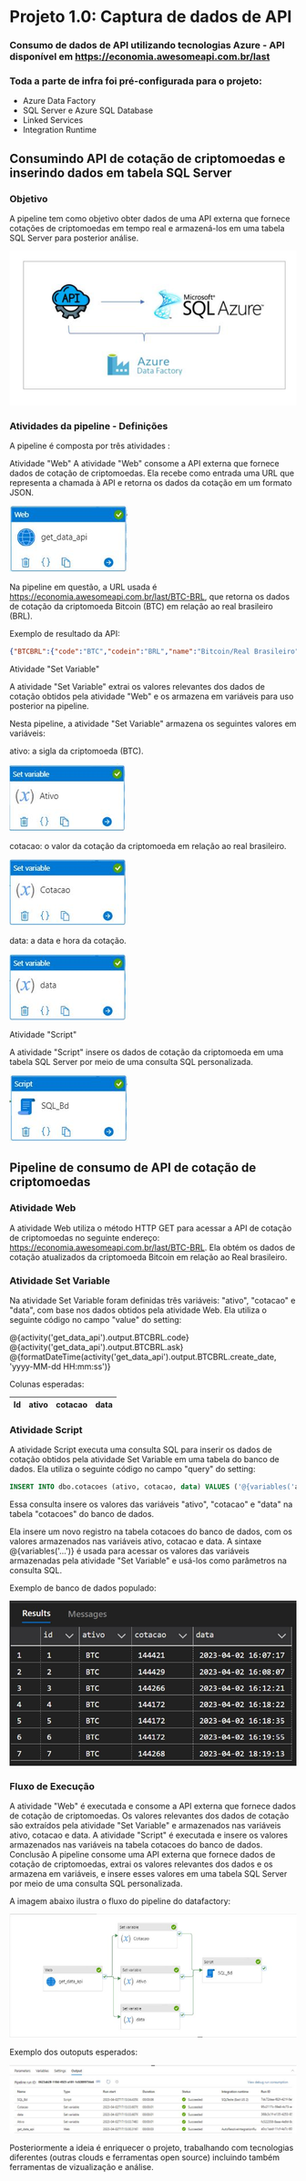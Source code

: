 # Projeto 1.0: Captura de dados de API
### Consumo de dados de API utilizando tecnologias Azure - API disponível em https://economia.awesomeapi.com.br/last
### Toda a parte de infra foi pré-configurada para o projeto:
- Azure Data Factory
- SQL Server e Azure SQL Database
- Linked Services
- Integration Runtime
## Consumindo API de cotação de criptomoedas e inserindo dados em tabela SQL Server
### Objetivo
A pipeline tem como objetivo obter dados de uma API externa que fornece cotações de criptomoedas em tempo real e armazená-los em uma tabela SQL Server para posterior análise.

<div align="center">
  
![Arquitetura](arq.JPG)
  
 </div>


### Atividades da pipeline - Definições
A pipeline é composta por três atividades :

Atividade "Web"
A atividade "Web" consome a API externa que fornece dados de cotação de criptomoedas.
Ela recebe como entrada uma URL que representa a chamada à API e retorna os dados da cotação em um formato JSON.

![Atividade Web](atvweb.JPG)

Na pipeline em questão, a URL usada é https://economia.awesomeapi.com.br/last/BTC-BRL, que retorna os dados de cotação da criptomoeda Bitcoin (BTC) em relação ao real brasileiro (BRL).

Exemplo de resultado da API:

~~~JSON
{"BTCBRL":{"code":"BTC","codein":"BRL","name":"Bitcoin/Real Brasileiro","high":"145901","low":"143500","varBid":"-296","pctChange":"-0.2","bid":"144461","ask":"144508","timestamp":"1680460621","create_date":"2023-04-02 15:37:01"}}
~~~

Atividade "Set Variable"

A atividade "Set Variable" extrai os valores relevantes dos dados de cotação obtidos pela atividade "Web" e os armazena em variáveis para uso posterior na pipeline.

Nesta pipeline, a atividade "Set Variable" armazena os seguintes valores em variáveis:

ativo: a sigla da criptomoeda (BTC).

![Atividade set var ativo](atvsetvaratv.JPG)

cotacao: o valor da cotação da criptomoeda em relação ao real brasileiro.

![Atividade set var cotacao](atvsetvarcot.JPG)

data: a data e hora da cotação.

![Atividade set var data](atvsetvardta.JPG)


Atividade "Script"

A atividade "Script" insere os dados de cotação da criptomoeda em uma tabela SQL Server por meio de uma consulta SQL personalizada.

![Atividade Script](atvscript.JPG)

## Pipeline de consumo de API de cotação de criptomoedas

### Atividade Web

A atividade Web utiliza o método HTTP GET para acessar a API de cotação de criptomoedas no seguinte endereço: https://economia.awesomeapi.com.br/last/BTC-BRL. Ela obtém os dados de cotação atualizados da criptomoeda Bitcoin em relação ao Real brasileiro.

### Atividade Set Variable

Na atividade Set Variable foram definidas três variáveis: "ativo", "cotacao" e "data", com base nos dados obtidos pela atividade Web. Ela utiliza o seguinte código no campo "value" do setting:

@{activity('get_data_api').output.BTCBRL.code}
@{activity('get_data_api').output.BTCBRL.ask}
@{formatDateTime(activity('get_data_api').output.BTCBRL.create_date, 'yyyy-MM-dd HH:mm:ss')}

Colunas esperadas:

Id   | ativo | cotacao | data 
---- | ----- |---------|-----

### Atividade Script

A atividade Script executa uma consulta SQL para inserir os dados de cotação obtidos pela atividade Set Variable em uma tabela do banco de dados. Ela utiliza o seguinte código no campo "query" do setting:

~~~SQL
INSERT INTO dbo.cotacoes (ativo, cotacao, data) VALUES ('@{variables('ativo')}', '@{variables('cotacao')}', '@{variables('data')}')
~~~

Essa consulta insere os valores das variáveis "ativo", "cotacao" e "data" na tabela "cotacoes" do banco de dados.

Ela insere um novo registro na tabela cotacoes do banco de dados, com os valores armazenados nas variáveis ativo, cotacao e data. A sintaxe @{variables('...')} é usada para acessar os valores das variáveis armazenadas pela atividade "Set Variable" e usá-los como parâmetros na consulta SQL.

Exemplo de banco de dados populado:

![Exemplo Banco de dados](bdetl.JPG)


### Fluxo de Execução
A atividade "Web" é executada e consome a API externa que fornece dados de cotação de criptomoedas.
Os valores relevantes dos dados de cotação são extraídos pela atividade "Set Variable" e armazenados nas variáveis ativo, cotacao e data.
A atividade "Script" é executada e insere os valores armazenados nas variáveis na tabela cotacoes do banco de dados.
Conclusão
A pipeline consome uma API externa que fornece dados de cotação de criptomoedas, extrai os valores relevantes dos dados e os armazena em variáveis, e insere esses valores em uma tabela SQL Server por meio de uma consulta SQL personalizada. 

A imagem abaixo ilustra o fluxo do pipeline do datafactory:

![Fluxo do Pipeline](adfpipelineetlbtc.JPG)

Exemplo dos outoputs esperados:

![Atividades Output](adfoutetlbtc.JPG)

Posteriormente a ideia é enriquecer o projeto, trabalhando com tecnologias diferentes (outras clouds e ferramentas open source) incluindo também ferramentas de vizualização e análise.
